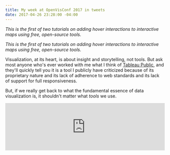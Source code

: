 ```yaml
---
title: My week at OpenVisConf 2017 in tweets
date: 2017-04-26 23:28:00 -04:00
---
```


<p><em>This is the first of two tutorials on adding hover interactions to interactive maps<em> using free, open-source tools.</em></em></p>
<p><em>This is the first of two tutorials on adding hover interactions to interactive maps<em> using free, open-source tools.</em></em></p>
<p>Visualization, at its heart, is about insight and storytelling, not tools. But ask most anyone who's ever worked with me what I think of <a href="http://public.tableau.com">Tableau Public</a>, and they'll quickly tell you it is a tool I publicly have criticized because of its proprietary nature and its lack of adherence to web standards and its lack of support for full responsiveness.</p>

<p>But, if we really get back to what the fundamental essence of data visualization is, it shouldn't matter what <em>tools</em> we use.</p> 

<p><iframe src="https://public.tableau.com/views/OpenVis2017ConferenceTweets/Dashboard1?:embed=y&:display_count=yes" scrolling="no" frameborder="no" width="100%"></iframe></p>